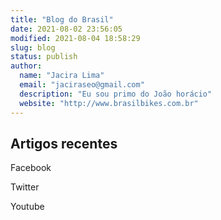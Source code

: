 ```yaml
---
title: "Blog do Brasil"
date: 2021-08-02 23:56:05
modified: 2021-08-04 18:58:29
slug: blog
status: publish
author:
  name: "Jacira Lima"
  email: "jaciraseo@gmail.com"
  description: "Eu sou primo do João horácio"
  website: "http://www.brasilbikes.com.br"
---
```


## Artigos recentes

Facebook

Twitter

Youtube